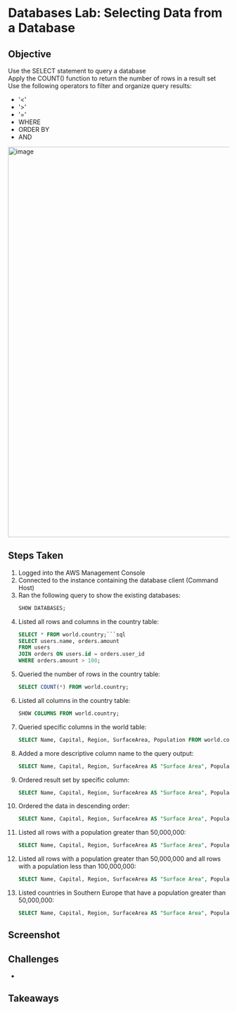 # Databases Lab: Selecting Data from a Database

## Objective
Use the SELECT statement to query a database<br>
Apply the COUNT() function to return the number of rows in a result set<br>
Use the following operators to filter and organize query results:<br>
- '<'
- '>'
- '='
- WHERE
- ORDER BY
- AND
<img width="1582" height="886" alt="image" src="https://github.com/user-attachments/assets/3a5606a0-bd8f-4a8a-862a-a8c80729b010" />


## Steps Taken
1. Logged into the AWS Management Console
2. Connected to the instance containing the database client (Command Host)
3. Ran the following query to show the existing databases:
      ```sql
      SHOW DATABASES;
      ```
4. Listed all rows and columns in the country table:
      ``` sql
      SELECT * FROM world.country;```sql
      SELECT users.name, orders.amount
      FROM users
      JOIN orders ON users.id = orders.user_id
      WHERE orders.amount > 100;
      ```
5. Queried the number of rows in the country table:
      ``` sql
      SELECT COUNT(*) FROM world.country;
      ```
6. Listed all columns in the country table:
      ``` sql
      SHOW COLUMNS FROM world.country;
      ```
7. Queried specific columns in the world table:
      ``` sql
      SELECT Name, Capital, Region, SurfaceArea, Population FROM world.country;
      ```
8. Added a more descriptive column name to the query output:
      ``` sql
      SELECT Name, Capital, Region, SurfaceArea AS "Surface Area", Population FROM world.country;
      ```
9. Ordered result set by specific column:
      ``` sql
      SELECT Name, Capital, Region, SurfaceArea AS "Surface Area", Population FROM world.country ORDER BY Population;
      ```
10. Ordered the data in descending order:
      ``` sql
      SELECT Name, Capital, Region, SurfaceArea AS "Surface Area", Population FROM world.country ORDER BY Population DESC;
      ```
11. Listed all rows with a population greater than 50,000,000:
      ``` sql
      SELECT Name, Capital, Region, SurfaceArea AS "Surface Area", Population FROM world.country WHERE Population > 50000000 ORDER BY Population DESC;
      ```
12. Listed all rows with a population greater than 50,000,000 and all rows with a population less than 100,000,000:
      ``` sql
      SELECT Name, Capital, Region, SurfaceArea AS "Surface Area", Population FROM world.country WHERE Population > 50000000 AND Population < 100000000 ORDER BY Population DESC;
      ```
13. Listed countries in Southern Europe that have a population greater than 50,000,000:
      ``` sql
      SELECT Name, Capital, Region, SurfaceArea AS "Surface Area", Population from world.country WHERE Population > 50000000 AND Region = "Southern Europe";
      ```
     
## Screenshot


## Challenges
- 


## Takeaways
